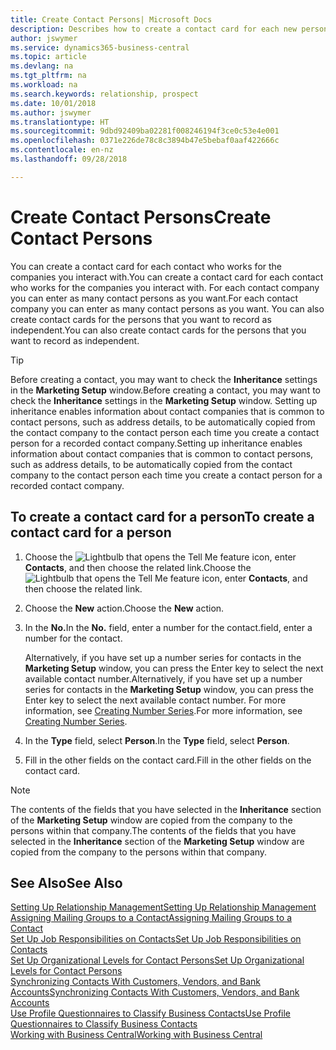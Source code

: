 ```yaml
---
title: Create Contact Persons| Microsoft Docs
description: Describes how to create a contact card for each new person or prospect you interact with or have a business relationship with.
author: jswymer
ms.service: dynamics365-business-central
ms.topic: article
ms.devlang: na
ms.tgt_pltfrm: na
ms.workload: na
ms.search.keywords: relationship, prospect
ms.date: 10/01/2018
ms.author: jswymer
ms.translationtype: HT
ms.sourcegitcommit: 9dbd92409ba02281f008246194f3ce0c53e4e001
ms.openlocfilehash: 0371e226de78c8c3894b47e5bebaf0aaf422666c
ms.contentlocale: en-nz
ms.lasthandoff: 09/28/2018

---
```

# <a name="create-contact-persons"></a><span data-ttu-id="a9ee8-103">Create Contact Persons</span><span class="sxs-lookup"><span data-stu-id="a9ee8-103">Create Contact Persons</span></span>
<span data-ttu-id="a9ee8-104">You can create a contact card for each contact who works for the companies you interact with.</span><span class="sxs-lookup"><span data-stu-id="a9ee8-104">You can create a contact card for each contact who works for the companies you interact with.</span></span> <span data-ttu-id="a9ee8-105">For each contact company you can enter as many contact persons as you want.</span><span class="sxs-lookup"><span data-stu-id="a9ee8-105">For each contact company you can enter as many contact persons as you want.</span></span> <span data-ttu-id="a9ee8-106">You can also create contact cards for the persons that you want to record as independent.</span><span class="sxs-lookup"><span data-stu-id="a9ee8-106">You can also create contact cards for the persons that you want to record as independent.</span></span>

> [!TIP]  
>   <span data-ttu-id="a9ee8-107">Before creating a contact, you may want to check the **Inheritance** settings in the **Marketing Setup** window.</span><span class="sxs-lookup"><span data-stu-id="a9ee8-107">Before creating a contact, you may want to check the **Inheritance** settings in the **Marketing Setup** window.</span></span> <span data-ttu-id="a9ee8-108">Setting up inheritance enables information about contact companies that is common to contact persons, such as address details, to be automatically copied from the contact company to the contact person each time you create a contact person for a recorded contact company.</span><span class="sxs-lookup"><span data-stu-id="a9ee8-108">Setting up inheritance enables information about contact companies that is common to contact persons, such as address details, to be automatically copied from the contact company to the contact person each time you create a contact person for a recorded contact company.</span></span>

## <a name="to-create-a-contact-card-for-a-person"></a><span data-ttu-id="a9ee8-109">To create a contact card for a person</span><span class="sxs-lookup"><span data-stu-id="a9ee8-109">To create a contact card for a person</span></span>
1. <span data-ttu-id="a9ee8-110">Choose the ![Lightbulb that opens the Tell Me feature](media/ui-search/search_small.png "Tell me what you want to do") icon, enter **Contacts**, and then choose the related link.</span><span class="sxs-lookup"><span data-stu-id="a9ee8-110">Choose the ![Lightbulb that opens the Tell Me feature](media/ui-search/search_small.png "Tell me what you want to do") icon, enter **Contacts**, and then choose the related link.</span></span>
2. <span data-ttu-id="a9ee8-111">Choose the **New** action.</span><span class="sxs-lookup"><span data-stu-id="a9ee8-111">Choose the **New** action.</span></span>
3. <span data-ttu-id="a9ee8-112">In the **No.**</span><span class="sxs-lookup"><span data-stu-id="a9ee8-112">In the **No.**</span></span> <span data-ttu-id="a9ee8-113">field, enter a number for the contact.</span><span class="sxs-lookup"><span data-stu-id="a9ee8-113">field, enter a number for the contact.</span></span>

    <span data-ttu-id="a9ee8-114">Alternatively, if you have set up a number series for contacts in the **Marketing Setup** window, you can press the Enter key to select the next available contact number.</span><span class="sxs-lookup"><span data-stu-id="a9ee8-114">Alternatively, if you have set up a number series for contacts in the **Marketing Setup** window, you can press the Enter key to select the next available contact number.</span></span> <span data-ttu-id="a9ee8-115">For more information, see [Creating Number Series](ui-create-number-series.md).</span><span class="sxs-lookup"><span data-stu-id="a9ee8-115">For more information, see [Creating Number Series](ui-create-number-series.md).</span></span>
4. <span data-ttu-id="a9ee8-116">In the **Type** field, select **Person**.</span><span class="sxs-lookup"><span data-stu-id="a9ee8-116">In the **Type** field, select **Person**.</span></span>
5. <span data-ttu-id="a9ee8-117">Fill in the other fields on the contact card.</span><span class="sxs-lookup"><span data-stu-id="a9ee8-117">Fill in the other fields on the contact card.</span></span>

> [!NOTE]  
>   <span data-ttu-id="a9ee8-118">The contents of the fields that you have selected in the **Inheritance** section of the **Marketing Setup** window are copied from the company to the persons within that company.</span><span class="sxs-lookup"><span data-stu-id="a9ee8-118">The contents of the fields that you have selected in the **Inheritance** section of the **Marketing Setup** window are copied from the company to the persons within that company.</span></span>

## <a name="see-also"></a><span data-ttu-id="a9ee8-119">See Also</span><span class="sxs-lookup"><span data-stu-id="a9ee8-119">See Also</span></span>
[<span data-ttu-id="a9ee8-120">Setting Up Relationship Management</span><span class="sxs-lookup"><span data-stu-id="a9ee8-120">Setting Up Relationship Management</span></span>](marketing-setup-marketing.md)  
[<span data-ttu-id="a9ee8-121">Assigning Mailing Groups to a Contact</span><span class="sxs-lookup"><span data-stu-id="a9ee8-121">Assigning Mailing Groups to a Contact</span></span>](marketing-mailing-groups.md#AssignMailGroupContact)  
[<span data-ttu-id="a9ee8-122">Set Up Job Responsibilities on Contacts</span><span class="sxs-lookup"><span data-stu-id="a9ee8-122">Set Up Job Responsibilities on Contacts</span></span>](marketing-job-responsibilities.md)  
[<span data-ttu-id="a9ee8-123">Set Up Organizational Levels for Contact Persons</span><span class="sxs-lookup"><span data-stu-id="a9ee8-123">Set Up Organizational Levels for Contact Persons</span></span>](marketing-organizational-levels.md)  
[<span data-ttu-id="a9ee8-124">Synchronizing Contacts With Customers, Vendors, and Bank Accounts</span><span class="sxs-lookup"><span data-stu-id="a9ee8-124">Synchronizing Contacts With Customers, Vendors, and Bank Accounts</span></span>](marketing-synchronize-contacts-customers-vendors-bank-accounts.md)  
[<span data-ttu-id="a9ee8-125">Use Profile Questionnaires to Classify Business Contacts</span><span class="sxs-lookup"><span data-stu-id="a9ee8-125">Use Profile Questionnaires to Classify Business Contacts</span></span>](marketing-create-contact-profile-questionnaire.md)  
[<span data-ttu-id="a9ee8-126">Working with Business Central</span><span class="sxs-lookup"><span data-stu-id="a9ee8-126">Working with Business Central</span></span>](ui-work-product.md)  

